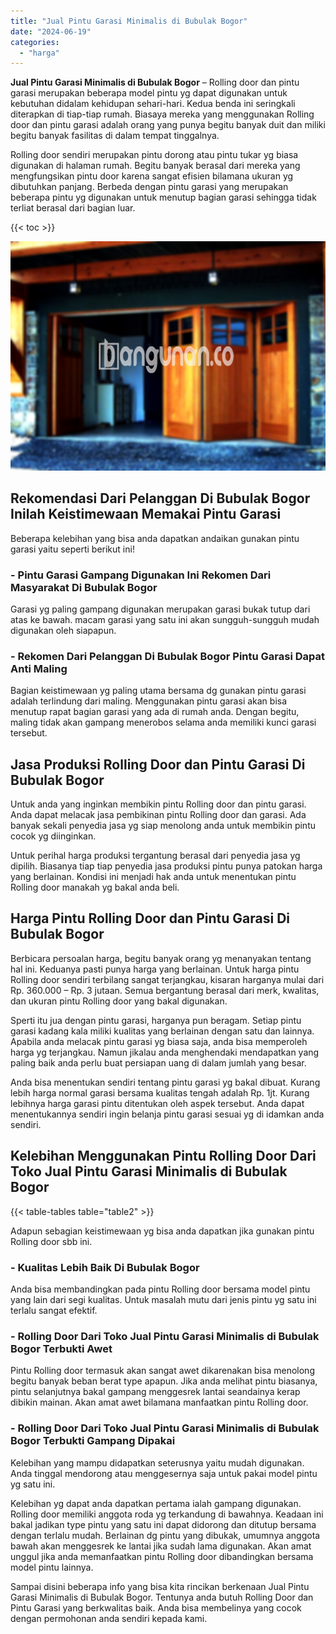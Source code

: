 ```yaml
---
title: "Jual Pintu Garasi Minimalis di Bubulak Bogor"
date: "2024-06-19"
categories: 
  - "harga"
---
```


**Jual Pintu Garasi Minimalis di Bubulak Bogor** – Rolling door dan pintu garasi merupakan beberapa model pintu yg dapat digunakan untuk kebutuhan didalam kehidupan sehari-hari. Kedua benda ini seringkali diterapkan di tiap-tiap rumah. Biasaya mereka yang menggunakan Rolling door dan pintu garasi adalah orang yang punya begitu banyak duit dan miliki begitu banyak fasilitas di dalam tempat tinggalnya.

Rolling door sendiri merupakan pintu dorong atau pintu tukar yg biasa digunakan di halaman rumah. Begitu banyak berasal dari mereka yang mengfungsikan pintu door karena sangat efisien bilamana ukuran yg dibutuhkan panjang. Berbeda dengan pintu garasi yang merupakan beberapa pintu yg digunakan untuk menutup bagian garasi sehingga tidak terliat berasal dari bagian luar.

{{< toc >}}

![Jual Pintu Garasi Minimalis di Bubulak Bogor](/images/pintu-garasi-62.png)

## Rekomendasi Dari Pelanggan Di Bubulak Bogor Inilah Keistimewaan Memakai Pintu Garasi

Beberapa kelebihan yang bisa anda dapatkan andaikan gunakan pintu garasi yaitu seperti berikut ini!

### \- Pintu Garasi Gampang Digunakan Ini Rekomen Dari Masyarakat Di Bubulak Bogor

Garasi yg paling gampang digunakan merupakan garasi bukak tutup dari atas ke bawah. macam garasi yang satu ini akan sungguh-sungguh mudah digunakan oleh siapapun.

### \- Rekomen Dari Pelanggan Di Bubulak Bogor Pintu Garasi Dapat Anti Maling

Bagian keistimewaan yg paling utama bersama dg gunakan pintu garasi adalah terlindung dari maling. Menggunakan pintu garasi akan bisa menutup rapat bagian garasi yang ada di rumah anda. Dengan begitu, maling tidak akan gampang menerobos selama anda memiliki kunci garasi tersebut.

## Jasa Produksi Rolling Door dan Pintu Garasi Di Bubulak Bogor

Untuk anda yang inginkan membikin pintu Rolling door dan pintu garasi. Anda dapat melacak jasa pembikinan pintu Rolling door dan garasi. Ada banyak sekali penyedia jasa yg siap menolong anda untuk membikin pintu cocok yg diinginkan.

Untuk perihal harga produksi tergantung berasal dari penyedia jasa yg dipilih. Biasanya tiap tiap penyedia jasa produksi pintu punya patokan harga yang berlainan. Kondisi ini menjadi hak anda untuk menentukan pintu Rolling door manakah yg bakal anda beli.

## Harga Pintu Rolling Door dan Pintu Garasi Di Bubulak Bogor

Berbicara persoalan harga, begitu banyak orang yg menanyakan tentang hal ini. Keduanya pasti punya harga yang berlainan. Untuk harga pintu Rolling door sendiri terbilang sangat terjangkau, kisaran harganya mulai dari Rp. 360.000 – Rp. 3 jutaan. Semua bergantung berasal dari merk, kwalitas, dan ukuran pintu Rolling door yang bakal digunakan.

Sperti itu jua dengan pintu garasi, harganya pun beragam. Setiap pintu garasi kadang kala miliki kualitas yang berlainan dengan satu dan lainnya. Apabila anda melacak pintu garasi yg biasa saja, anda bisa memperoleh harga yg terjangkau. Namun jikalau anda menghendaki mendapatkan yang paling baik anda perlu buat persiapan uang di dalam jumlah yang besar.

Anda bisa menentukan sendiri tentang pintu garasi yg bakal dibuat. Kurang lebih harga normal garasi bersama kualitas tengah adalah Rp. 1jt. Kurang lebihnya harga garasi pintu ditentukan oleh aspek tersebut. Anda dapat menentukannya sendiri ingin belanja pintu garasi sesuai yg di idamkan anda sendiri.

## Kelebihan Menggunakan Pintu Rolling Door Dari Toko Jual Pintu Garasi Minimalis di Bubulak Bogor

{{< table-tables table="table2" >}}

Adapun sebagian keistimewaan yg bisa anda dapatkan jika gunakan pintu Rolling door sbb ini.

### \- Kualitas Lebih Baik Di Bubulak Bogor

Anda bisa membandingkan pada pintu Rolling door bersama model pintu yang lain dari segi kualitas. Untuk masalah mutu dari jenis pintu yg satu ini terlalu sangat efektif.

### \- Rolling Door Dari Toko Jual Pintu Garasi Minimalis di Bubulak Bogor Terbukti Awet

Pintu Rolling door termasuk akan sangat awet dikarenakan bisa menolong begitu banyak beban berat type apapun. Jika anda melihat pintu biasanya, pintu selanjutnya bakal gampang menggesrek lantai seandainya kerap dibikin mainan. Akan amat awet bilamana manfaatkan pintu Rolling door.

### \- Rolling Door Dari Toko Jual Pintu Garasi Minimalis di Bubulak Bogor Terbukti Gampang Dipakai

Kelebihan yang mampu didapatkan seterusnya yaitu mudah digunakan. Anda tinggal mendorong atau menggesernya saja untuk pakai model pintu yg satu ini.

Kelebihan yg dapat anda dapatkan pertama ialah gampang digunakan. Rolling door memiliki anggota roda yg terkandung di bawahnya. Keadaan ini bakal jadikan type pintu yang satu ini dapat didorong dan ditutup bersama dengan terlalu mudah. Berlainan dg pintu yang dibukak, umumnya anggota bawah akan menggesrek ke lantai jika sudah lama digunakan. Akan amat unggul jika anda memanfaatkan pintu Rolling door dibandingkan bersama model pintu lainnya.

Sampai disini beberapa info yang bisa kita rincikan berkenaan Jual Pintu Garasi Minimalis di Bubulak Bogor. Tentunya anda butuh Rolling Door dan Pintu Garasi yang berkwalitas baik. Anda bisa membelinya yang cocok dengan permohonan anda sendiri kepada kami.
